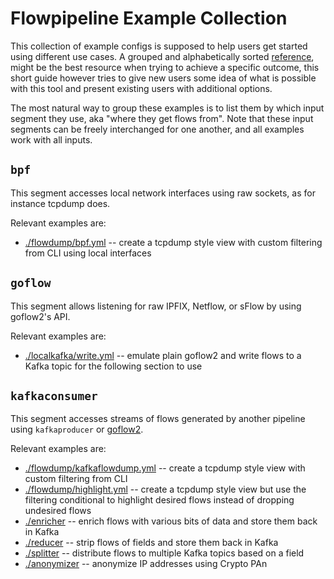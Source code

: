 # Flowpipeline Example Collection

This collection of example configs is supposed to help users get started using
different use cases. A grouped and alphabetically sorted
[reference](https://github.com/BelWue/flowpipeline/blob/master/CONFIGURATION.md),
might be the best resource when trying to achieve a specific outcome, this
short guide however tries to give new users some idea of what is possible with
this tool and present existing users with additional options.

The most natural way to group these examples is to list them by which input
segment they use, aka "where they get flows from". Note that these input
segments can be freely interchanged for one another, and all examples work with
all inputs.


## `bpf`
This segment accesses local network interfaces using raw sockets, as for instance tcpdump does.

Relevant examples are:
* [./flowdump/bpf.yml](https://github.com/BelWue/flowpipeline/tree/master/examples/configuration/flowdump/bpf.yml) -- create a tcpdump style view with custom filtering from CLI using local
  interfaces


## `goflow`
This segment allows listening for raw IPFIX, Netflow, or sFlow by using goflow2's API.

Relevant examples are:
* [./localkafka/write.yml](https://github.com/BelWue/flowpipeline/tree/master/examples/configuration/localkafka) -- emulate plain goflow2 and write flows to a Kafka topic for the following section to use


## `kafkaconsumer`
This segment accesses streams of flows generated by another pipeline using
`kafkaproducer` or [goflow2](https://github.com/netsampler/goflow2).

Relevant examples are:
* [./flowdump/kafkaflowdump.yml](https://github.com/BelWue/flowpipeline/tree/master/examples/configuration/flowdump/kafkaflowdump.yml) -- create a tcpdump style view with custom filtering from CLI
* [./flowdump/highlight.yml](https://github.com/BelWue/flowpipeline/tree/master/examples/configuration/flowdump/highlight.yml) -- create a tcpdump style view but use the filtering conditional to highlight desired flows instead of dropping undesired flows
* [./enricher](https://github.com/BelWue/flowpipeline/tree/master/examples/configurations/enricher) -- enrich flows with various bits of data and store them back in Kafka
* [./reducer](https://github.com/BelWue/flowpipeline/tree/master/examples/configuration/reducer) -- strip flows of fields and store them back in Kafka
* [./splitter](https://github.com/BelWue/flowpipeline/tree/master/examples/configuration/splitter) -- distribute flows to multiple Kafka topics based on a field
* [./anonymizer](https://github.com/BelWue/flowpipeline/tree/master/examples/configuration/anonymizer) -- anonymize IP addresses using Crypto PAn
